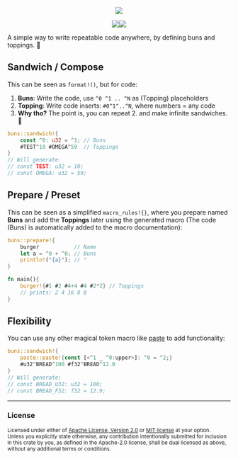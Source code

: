 <p align="center">
    <img src="https://github.com/user-attachments/assets/c265f7e7-f8c1-43f1-b9de-370bf7d2cd1b">
</p>
<p align="center">
    <a href="https://github.com/dekirisu/buns" style="position:relative"><img src="https://img.shields.io/badge/github-dekirisu/buns-ee6677"></a><a href="https://crates.io/crates/buns" style="position:relative"><img src="https://img.shields.io/crates/v/buns"></a>
</p>

A simple way to write repeatable code anywhere, by defining buns and toppings. 🍞

## Sandwich / Compose
This can be seen as `format!()`, but for code:
1. **Buns**: Write the code, use `^0 ^1 .. ^N` as (Topping) placeholders
2. **Topping**: Write code inserts: `#0^1^..^N`, where numbers = any code
3. **Why tho?** The point is, you can repeat 2. and make infinite sandwiches. 🥪

```rust
buns::sandwich!{ 
    const ^0: u32 = ^1; // Buns
    #TEST^10 #OMEGA^59  // Toppings
}
// Will generate:
// const TEST: u32 = 10;
// const OMEGA: u32 = 59;
```

## Prepare / Preset
This can be seen as a simplified `macro_rules!{}`, where you prepare named **Buns** and add the **Toppings** later using the generated macro (The code (Buns) is automatically added to the macro documentation):
```rust
buns::prepare!{
    burger           // Name
    let a = ^0 + ^0; // Buns
    println!("{a}"); // "
}

fn main(){
    burger!{#1 #2 #4+4 #4 #2*2} // Toppings
    // prints: 2 4 16 8 8
}
```

## Flexibility
You can use any other magical token macro like [paste](https://github.com/dtolnay/paste) to add functionality:
```rust
buns::sandwich!{
    paste::paste!{const [<^1 _ ^0:upper>]: ^0 = ^2;}
    #u32^BREAD^100 #f32^BREAD^12.0
}
// Will generate:
// const BREAD_U32: u32 = 100;
// const BREAD_F32: f32 = 12.9;
```

---
### License
<sup>
Licensed under either of <a href="LICENSE-APACHE">Apache License, Version
2.0</a> or <a href="LICENSE-MIT">MIT license</a> at your option.
</sup>
<br>
<sub>
Unless you explicitly state otherwise, any contribution intentionally submitted
for inclusion in this crate by you, as defined in the Apache-2.0 license, shall
be dual licensed as above, without any additional terms or conditions.
</sub>
